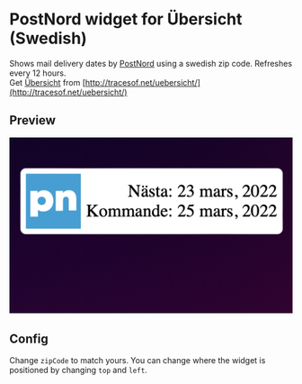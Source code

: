 # PostNord widget for Übersicht (Swedish)
Shows mail delivery dates by [PostNord](https://www.postnord.se/vara-verktyg/sok-utdelningsdag) using a swedish zip code. Refreshes every 12 hours.  
Get [Übersicht](http://tracesof.net/uebersicht/) from [http://tracesof.net/uebersicht/](http://tracesof.net/uebersicht/)

## Preview
![Screenshot](screenshot.png)

## Config
Change `zipCode` to match yours. You can change where the widget is positioned by changing `top` and `left`.